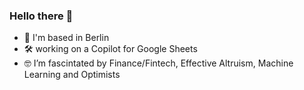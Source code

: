 ### Hello there 🫶

- 📍 I'm based in Berlin
- 🛠 working on a Copilot for Google Sheets
- 🤓 I’m fascintated by Finance/Fintech, Effective Altruism, Machine Learning and Optimists



